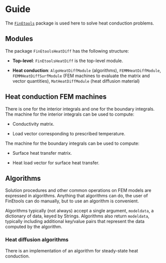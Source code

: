 # Guide

The [`FinEtools`](https://petrkryslucsd.github.io/FinEtools.jl/latest/index.html) package is used here to solve heat conduction problems.

## Modules

The package `FinEtoolsHeatDiff` has the following structure:

- **Top-level**:
     `FinEtoolsHeatDiff` is the  top-level module.

- **Heat conduction**: `AlgoHeatDiffModule` (algorithms), `FEMMHeatDiffModule`, `FEMMHeatDiffSurfModule`  (FEM machines  to evaluate  the  matrix and vector quantities), `MatHeatDiffModule`  (heat diffusion material)


##  Heat  conduction FEM machines

There is one for  the interior integrals  and one for the boundary
integrals. The  machine for the interior integrals can be used to
compute:

- Conductivity matrix.

- Load vector corresponding to prescribed temperature.

The machine for the boundary integrals can be used to compute:

- Surface heat transfer  matrix.

- Heat load vector for surface heat transfer.


## Algorithms

Solution procedures and other  common operations on FEM models  are expressed  in algorithms. Anything that algorithms can do,  the user of FinEtools  can do manually, but to use an algorithm is convenient.

Algorithms typically (not always) accept a single argument, `modeldata`, a dictionary of data, keyed by Strings. Algorithms  also return `modeldata`,  typically  including additional key/value pairs that represent the data computed by the algorithm.

### Heat diffusion algorithms

There is an implementation of an algorithm for steady-state heat conduction.


